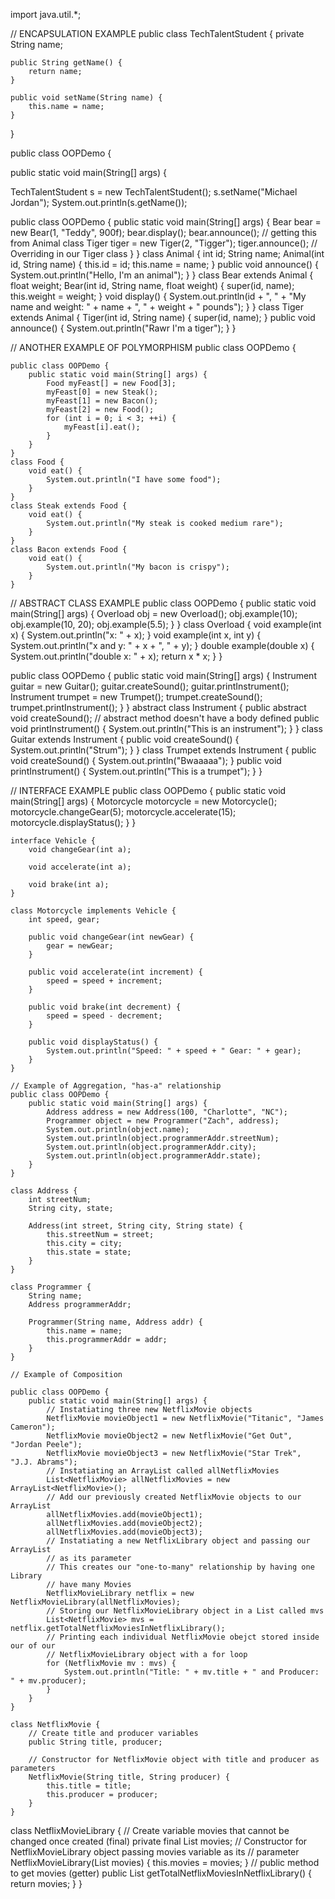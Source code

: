 import java.util.*;

// ENCAPSULATION EXAMPLE 
public class TechTalentStudent {
    private String name;

    public String getName() {
        return name;
    }

    public void setName(String name) {
        this.name = name;
    }
}

public class OOPDemo {

  public static void main(String[] args) {
  
  TechTalentStudent s = new TechTalentStudent(); s.setName("Michael Jordan");
  System.out.println(s.getName());
  
  public class OOPDemo {
 public static void main(String[] args) {
     Bear bear = new Bear(1, "Teddy", 900f);
     bear.display();
     bear.announce(); // getting this from Animal class
     Tiger tiger = new Tiger(2, "Tigger");
     tiger.announce(); // Overriding in our Tiger class
 }
}
class Animal {
 int id;
 String name;
 Animal(int id, String name) {
     this.id = id;
     this.name = name;
 }
 public void announce() {
     System.out.println("Hello, I'm an animal");
 }
}
class Bear extends Animal {
 float weight;
 Bear(int id, String name, float weight) {
     super(id, name);
     this.weight = weight;
 }
 void display() {
     System.out.println(id + ", " + "My name and weight: " + name + ", " + weight + " pounds");
 }
}
class Tiger extends Animal {
 Tiger(int id, String name) {
     super(id, name);
 }
 public void announce() {
     System.out.println("Rawr I'm a tiger");
 }
}
  
  // ANOTHER EXAMPLE OF POLYMORPHISM public class OOPDemo {
  
    public class OOPDemo {
        public static void main(String[] args) {
            Food myFeast[] = new Food[3];
            myFeast[0] = new Steak();
            myFeast[1] = new Bacon();
            myFeast[2] = new Food();
            for (int i = 0; i < 3; ++i) {
                myFeast[i].eat();
            }
        }
    }
    class Food {
        void eat() {
            System.out.println("I have some food");
        }
    }
    class Steak extends Food {
        void eat() {
            System.out.println("My steak is cooked medium rare");
        }
    }
    class Bacon extends Food {
        void eat() {
            System.out.println("My bacon is crispy");
        }
    }
  
 


 // ABSTRACT CLASS EXAMPLE
 public class OOPDemo {
    public static void main(String[] args) {
        Overload obj = new Overload();
        obj.example(10);
        obj.example(10, 20);
        obj.example(5.5);
    }
}
class Overload {
    void example(int x) {
        System.out.println("x: " + x);
    }
    void example(int x, int y) {
        System.out.println("x and y: " + x + ", " + y);
    }
    double example(double x) {
        System.out.println("double x: " + x);
        return x * x;
    }
}

public class OOPDemo {
    public static void main(String[] args) {
        Instrument guitar = new Guitar();
        guitar.createSound();
        guitar.printInstrument();
        Instrument trumpet = new Trumpet();
        trumpet.createSound();
        trumpet.printInstrument();
    }
}
abstract class Instrument {
    public abstract void createSound(); // abstract method doesn't have a body defined
    public void printInstrument() {
        System.out.println("This is an instrument");
    }
}
class Guitar extends Instrument {
    public void createSound() {
        System.out.println("Strum");
    }
}
class Trumpet extends Instrument {
    public void createSound() {
        System.out.println("Bwaaaaa");
    }
    public void printInstrument() {
        System.out.println("This is a trumpet");
    }
}


// INTERFACE EXAMPLE
public class OOPDemo {
    public static void main(String[] args) {
        Motorcycle motorcycle = new Motorcycle();
        motorcycle.changeGear(5);
        motorcycle.accelerate(15);
        motorcycle.displayStatus();
    }
}

    interface Vehicle {
        void changeGear(int a);

        void accelerate(int a);

        void brake(int a);
    }

    class Motorcycle implements Vehicle {
        int speed, gear;

        public void changeGear(int newGear) {
            gear = newGear;
        }

        public void accelerate(int increment) {
            speed = speed + increment;
        }

        public void brake(int decrement) {
            speed = speed - decrement;
        }

        public void displayStatus() {
            System.out.println("Speed: " + speed + " Gear: " + gear);
        }
    }

    // Example of Aggregation, "has-a" relationship
    public class OOPDemo {
        public static void main(String[] args) {
            Address address = new Address(100, "Charlotte", "NC");
            Programmer object = new Programmer("Zach", address);
            System.out.println(object.name);
            System.out.println(object.programmerAddr.streetNum);
            System.out.println(object.programmerAddr.city);
            System.out.println(object.programmerAddr.state);
        }
    }

    class Address {
        int streetNum;
        String city, state;

        Address(int street, String city, String state) {
            this.streetNum = street;
            this.city = city;
            this.state = state;
        }
    }

    class Programmer {
        String name;
        Address programmerAddr;

        Programmer(String name, Address addr) {
            this.name = name;
            this.programmerAddr = addr;
        }
    }

    // Example of Composition

    public class OOPDemo {
        public static void main(String[] args) {
            // Instatiating three new NetflixMovie objects
            NetflixMovie movieObject1 = new NetflixMovie("Titanic", "James Cameron");
            NetflixMovie movieObject2 = new NetflixMovie("Get Out", "Jordan Peele");
            NetflixMovie movieObject3 = new NetflixMovie("Star Trek", "J.J. Abrams");
            // Instatiating an ArrayList called allNetflixMovies
            List<NetflixMovie> allNetflixMovies = new ArrayList<NetflixMovie>();
            // Add our previously created NetflixMovie objects to our ArrayList
            allNetflixMovies.add(movieObject1);
            allNetflixMovies.add(movieObject2);
            allNetflixMovies.add(movieObject3);
            // Instatiating a new NetflixLibrary object and passing our ArrayList
            // as its parameter
            // This creates our "one-to-many" relationship by having one Library
            // have many Movies
            NetflixMovieLibrary netflix = new NetflixMovieLibrary(allNetflixMovies);
            // Storing our NetflixMovieLibrary object in a List called mvs
            List<NetflixMovie> mvs = netflix.getTotalNetflixMoviesInNetflixLibrary();
            // Printing each individual NetflixMovie obejct stored inside our of our
            // NetflixMovieLibrary object with a for loop
            for (NetflixMovie mv : mvs) {
                System.out.println("Title: " + mv.title + " and Producer: " + mv.producer);
            }
        }
    }

    class NetflixMovie {
        // Create title and producer variables
        public String title, producer;

        // Constructor for NetflixMovie object with title and producer as parameters
        NetflixMovie(String title, String producer) {
            this.title = title;
            this.producer = producer;
        }
    }

class NetflixMovieLibrary {
    // Create variable movies that cannot be changed once created (final)
    private final List<NetflixMovie> movies;
    // Constructor for NetflixMovieLibrary object passing movies variable as its
    // parameter
    NetflixMovieLibrary(List<NetflixMovie> movies) {
        this.movies = movies;
    }
    // public method to get movies (getter)
    public List<NetflixMovie> getTotalNetflixMoviesInNetflixLibrary() {
        return movies;
    }
}